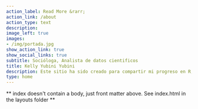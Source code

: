 ```yaml
---
action_label: Read More &rarr;
action_link: /about
action_type: text
description: 
image_left: true
images:
- /img/portada.jpg
show_action_link: true
show_social_links: true
subtitle: Socióloga, Analista de datos cientificos 
title: Kelly Yubini Yubini
description: Este sitio ha sido creado para compartir mi progreso en R, y automatizar la divulgación de estos proyectos por medio de Git Hub y Netlify. Soy estudiante de Magister en Análisis de Datos geográficos, por lo que me especializo en el trabajo de datos espaciales, datos cualitativos y datos estadísticos. 
type: home
---
```


** index doesn't contain a body, just front matter above.
See index.html in the layouts folder **
